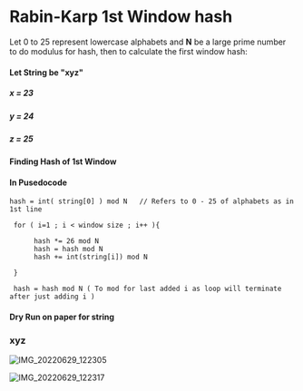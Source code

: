 # Rabin-Karp 1st Window hash
Let 0 to 25 represent lowercase alphabets and <b>N</b> be a large prime number to do modulus for hash, then to calculate the first window hash:

#### Let String be "xyz"

##### x = 23   
##### y = 24  
##### z = 25 

#### Finding Hash of 1st Window

#### In Pusedocode

  
    hash = int( string[0] ) mod N   // Refers to 0 - 25 of alphabets as in 1st line

     for ( i=1 ; i < window size ; i++ ){
          
          hash *= 26 mod N
          hash = hash mod N
          hash += int(string[i]) mod N
                      
     }
     
     hash = hash mod N ( To mod for last added i as loop will terminate after just adding i )

<h4> Dry Run on paper for string </h4>  <h3>xyz</h3>

![IMG_20220629_122305](https://user-images.githubusercontent.com/92201689/176371873-b978ad27-5e68-4beb-8a9a-a91aa244bdfd.jpg)

![IMG_20220629_122317](https://user-images.githubusercontent.com/92201689/176371890-c82adfe0-b2f8-4fbc-a270-68b80692825b.jpg)

